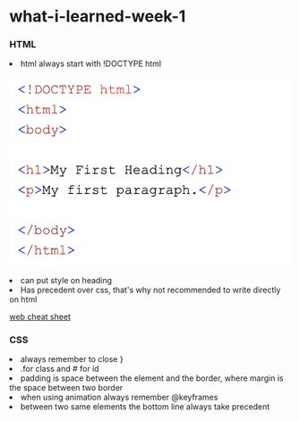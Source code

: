 # what-i-learned-week-1
### HTML

<li>html always start with !DOCTYPE html</li>

![alt text](html.png)

<li>can put style on heading</li>

<li>Has precedent over css, that's why not recommended to write directly on html
</li>

[web cheat sheet](http://www.simplehtmlguide.com/cheatsheet.php)





### CSS
<li>always remember to close }</li>
<li>.for class and # for id</li>
<li>padding is space between the element and the border, where margin is the space between two border</li>
<li>when using animation always remember @keyframes</li>
<li>between two same elements the bottom line always take precedent</li>

